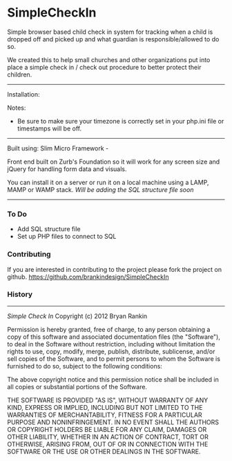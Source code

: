 SimpleCheckIn
=============

Simple browser based child check in system for tracking when a child is dropped off and picked up and what guardian is responsible/allowed to do so.

We created this to help small churches and other organizations put into place a simple check in / check out procedure to better protect their children.

***
Installation:


Notes:
* Be sure to make sure your timezone is correctly set in your php.ini file or timestamps will be off.

***
Built using:
Slim Micro Framework - 


Front end built on Zurb's Foundation so it will work for any screen size and jQuery for handling form data and visuals.

You can install it on a server or run it on a local machine using a LAMP, MAMP or WAMP stack.
*Will be adding the SQL structure file soon*

***
### To Do

* Add SQL structure file
* Set up PHP files to connect to SQL

### Contributing
If you are interested in contributing to the project please fork the project on github. https://github.com/brankindesign/SimpleCheckIn

### History

***



*Simple Check In* Copyright (c) 2012 Bryan Rankin

Permission is hereby granted, free of charge, to any person obtaining a copy of this software and associated documentation files (the "Software"), to deal in the Software without restriction, including without limitation the rights to use, copy, modify, merge, publish, distribute, sublicense, and/or sell copies of the Software, and to permit persons to whom the Software is furnished to do so, subject to the following conditions:

The above copyright notice and this permission notice shall be included in all copies or substantial portions of the Software.

THE SOFTWARE IS PROVIDED "AS IS", WITHOUT WARRANTY OF ANY KIND, EXPRESS OR IMPLIED, INCLUDING BUT NOT LIMITED TO THE WARRANTIES OF MERCHANTABILITY, FITNESS FOR A PARTICULAR PURPOSE AND NONINFRINGEMENT. IN NO EVENT SHALL THE AUTHORS OR COPYRIGHT HOLDERS BE LIABLE FOR ANY CLAIM, DAMAGES OR OTHER LIABILITY, WHETHER IN AN ACTION OF CONTRACT, TORT OR OTHERWISE, ARISING FROM, OUT OF OR IN CONNECTION WITH THE SOFTWARE OR THE USE OR OTHER DEALINGS IN THE SOFTWARE.